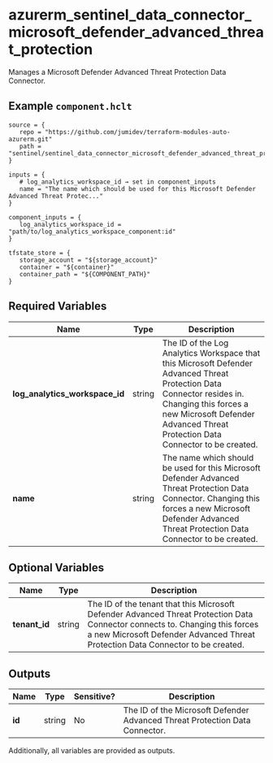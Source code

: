 # azurerm_sentinel_data_connector_microsoft_defender_advanced_threat_protection

Manages a Microsoft Defender Advanced Threat Protection Data Connector.

## Example `component.hclt`

```hcl
source = {
   repo = "https://github.com/jumidev/terraform-modules-auto-azurerm.git"   
   path = "sentinel/sentinel_data_connector_microsoft_defender_advanced_threat_protection"   
}

inputs = {
   # log_analytics_workspace_id → set in component_inputs
   name = "The name which should be used for this Microsoft Defender Advanced Threat Protec..."   
}

component_inputs = {
   log_analytics_workspace_id = "path/to/log_analytics_workspace_component:id"   
}

tfstate_store = {
   storage_account = "${storage_account}"   
   container = "${container}"   
   container_path = "${COMPONENT_PATH}"   
}

```

## Required Variables

| Name | Type |  Description |
| ---- | --------- |  ----------- |
| **log_analytics_workspace_id** | string |  The ID of the Log Analytics Workspace that this Microsoft Defender Advanced Threat Protection Data Connector resides in. Changing this forces a new Microsoft Defender Advanced Threat Protection Data Connector to be created. | 
| **name** | string |  The name which should be used for this Microsoft Defender Advanced Threat Protection Data Connector. Changing this forces a new Microsoft Defender Advanced Threat Protection Data Connector to be created. | 

## Optional Variables

| Name | Type |  Description |
| ---- | --------- |  ----------- |
| **tenant_id** | string |  The ID of the tenant that this Microsoft Defender Advanced Threat Protection Data Connector connects to. Changing this forces a new Microsoft Defender Advanced Threat Protection Data Connector to be created. | 



## Outputs

| Name | Type | Sensitive? | Description |
| ---- | ---- | --------- | --------- |
| **id** | string | No  | The ID of the Microsoft Defender Advanced Threat Protection Data Connector. | 

Additionally, all variables are provided as outputs.
